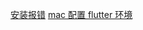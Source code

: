 [安装报错](https://blog.csdn.net/u014764233/article/details/96484215)
[mac 配置 flutter 环境](https://www.cnblogs.com/sundaysme/p/12574157.html)
